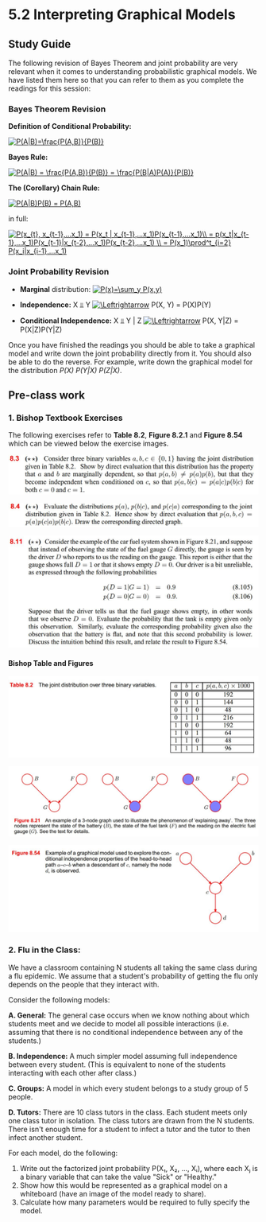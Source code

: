 # 5.2 Interpreting Graphical Models

## Study Guide

The following revision of Bayes Theorem and joint probability are very relevant when it comes to understanding probabilistic graphical models. We have listed them here so that you can refer to them as you complete the readings for this session:

### Bayes Theorem Revision

**Definition of Conditional Probability:**

<a href="https://www.codecogs.com/eqnedit.php?latex=P(A|B)=\frac{P(A,B)}{P(B)}" target="_blank"><img src="https://latex.codecogs.com/gif.latex?P(A|B)=\frac{P(A,B)}{P(B)}" title="P(A|B)=\frac{P(A,B)}{P(B)}" /></a>

**Bayes Rule:**

<a href="https://www.codecogs.com/eqnedit.php?latex=P(A|B)&space;=&space;\frac{P(A,B)}{P(B)}&space;=&space;\frac{P(B|A)P(A)}{P(B)}" target="_blank"><img src="https://latex.codecogs.com/gif.latex?P(A|B)&space;=&space;\frac{P(A,B)}{P(B)}&space;=&space;\frac{P(B|A)P(A)}{P(B)}" title="P(A|B) = \frac{P(A,B)}{P(B)} = \frac{P(B|A)P(A)}{P(B)}" /></a>

**The (Corollary) Chain Rule:**

<a href="https://www.codecogs.com/eqnedit.php?latex=P(A|B)P(B)&space;=&space;P(A,B)" target="_blank"><img src="https://latex.codecogs.com/gif.latex?P(A|B)P(B)&space;=&space;P(A,B)" title="P(A|B)P(B) = P(A,B)" /></a>

in full:

<a href="https://www.codecogs.com/eqnedit.php?latex=P(x_{t},&space;x_{t-1},...x_1)&space;=&space;P(x_t&space;|&space;x_{t-1},...x_1)P(x_{t-1},...x_1)\\&space;=&space;p(x_t|x_{t-1},...x_1)P(x_{t-1}|x_{t-2},...x_1)P(x_{t-2},...x_1)&space;\\&space;=&space;P(x_1)\prod^t_{i=2}&space;P(x_i|x_{i-1},...x_1)" target="_blank"><img src="https://latex.codecogs.com/gif.latex?P(x_{t},&space;x_{t-1},...x_1)&space;=&space;P(x_t&space;|&space;x_{t-1},...x_1)P(x_{t-1},...x_1)\\&space;=&space;p(x_t|x_{t-1},...x_1)P(x_{t-1}|x_{t-2},...x_1)P(x_{t-2},...x_1)&space;\\&space;=&space;P(x_1)\prod^t_{i=2}&space;P(x_i|x_{i-1},...x_1)" title="P(x_{t}, x_{t-1},...x_1) = P(x_t | x_{t-1},...x_1)P(x_{t-1},...x_1)\\ = p(x_t|x_{t-1},...x_1)P(x_{t-1}|x_{t-2},...x_1)P(x_{t-2},...x_1) \\ = P(x_1)\prod^t_{i=2} P(x_i|x_{i-1},...x_1)" /></a>

### Joint Probability Revision

- **Marginal** distribution: <a href="https://www.codecogs.com/eqnedit.php?latex=P(x)=\sum_y&space;P(x,y)" target="_blank"><img src="https://latex.codecogs.com/gif.latex?P(x)=\sum_y&space;P(x,y)" title="P(x)=\sum_y P(x,y)" /></a>

- **Independence:** X ⫫ Y <a href="https://www.codecogs.com/eqnedit.php?latex=\Leftrightarrow" target="_blank"><img src="https://latex.codecogs.com/gif.latex?\Leftrightarrow" title="\Leftrightarrow" /></a> P(X, Y) = P(X)P(Y)
- **Conditional Independence:** X ⫫ Y | Z <a href="https://www.codecogs.com/eqnedit.php?latex=\Leftrightarrow" target="_blank"><img src="https://latex.codecogs.com/gif.latex?\Leftrightarrow" title="\Leftrightarrow" /></a> P(X, Y|Z) = P(X|Z)P(Y|Z)



Once you have finished the readings you should be able to take a graphical model and write down the joint probability directly from it. You should also be able to do the reverse. For example, write down the graphical model for the distribution *P(X) P(Y|X) P(Z|X)*.

## Pre-class work

### 1. Bishop Textbook Exercises

The following exercises refer to **Table 8.2**, **Figure 8.2.1** and **Figure 8.54** which can be viewed below the exercise images.

![Exercise 8.3 from Bishop](bishop1.JPG)

![Exercise 8.4 from Bishop](bishop2.JPG)

![Exercise 8.11 from Bishop](bishop3.JPG)

#### Bishop Table and Figures

![Table 8.2: joint distribution over three binary variables](table_8_2.JPG)

![3-node graph of battery, fuel tank and gauge](figure_8_21.JPG)

![Graphical model of conditional independence properties of the head-to-head path when a descendent is observed.](figure_8_54.JPG)

### 2. Flu in the Class:

We have a classroom containing N students all taking the same class during a flu epidemic. We assume that a student's probability of getting the flu only depends on the people that they interact with.

Consider the following models:

**A. General:** The general case occurs when we know nothing about which students meet and we decide to model all possible interactions (i.e. assuming that there is no conditional independence between any of the students.)

**B. Independence:** A much simpler model assuming full independence between every student. (This is equivalent to none of the students interacting with each other after class.)

**C. Groups:** A model in which every student belongs to a study group of 5 people.

**D. Tutors:** There are 10 class tutors in the class. Each student meets only one class tutor in isolation. The class tutors are drawn from the N students. There isn't enough time for a student to infect a tutor and the tutor to then infect another student.

For each model, do the following:

1. Write out the factorized joint probability P(X₁, X₂, …, Xᵢ), where each Xⱼ is a binary variable that can take the value "Sick" or "Healthy."
2. Show how this would be represented as a graphical model on a whiteboard (have an image of the model ready to share).
3. Calculate how many parameters would be required to fully specify the model.
